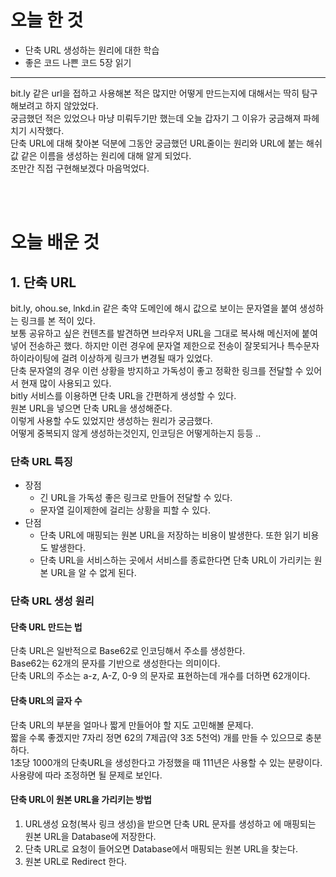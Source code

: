 # 오늘 한 것
* 단축 URL 생성하는 원리에 대한 학습
* 좋은 코드 나쁜 코드 5장 읽기

***
bit.ly 같은 url을 접하고 사용해본 적은 많지만 어떻게 만드는지에 대해서는 딱히 탐구해보려고 하지 않았었다.  
궁금했던 적은 있었으나 마냥 미뤄두기만 했는데 오늘 갑자기 그 이유가 궁금해져 파헤치기 시작했다.  
단축 URL에 대해 찾아본 덕분에 그동안 궁금했던 URL줄이는 원리와 URL에 붙는 해쉬값 같은 이름을 생성하는 원리에 대해 알게 되었다.  
조만간 직접 구현해보겠다 마음먹었다.  

</br> 

</br>  

# 오늘 배운 것

## 1. 단축 URL

bit.ly, ohou.se, lnkd.in 같은 축약 도메인에 해시 값으로 보이는 문자열을 붙여 생성하는 링크를 본 적이 있다.  
보통 공유하고 싶은 컨텐츠를 발견하면 브라우저 URL을 그대로 복사해 메신저에 붙여넣어 전송하곤 했다.  하지만 이런 경우에 문자열 제한으로 전송이 잘못되거나 특수문자 하이라이팅에 걸려 이상하게 링크가 변경될 때가 있었다.  
단축 문자열의 경우 이런 상황을 방지하고 가독성이 좋고 정확한 링크를 전달할 수 있어서 현재 많이 사용되고 있다.  
bitly 서비스를 이용하면 단축 URL을 간편하게 생성할 수 있다.  
원본 URL을 넣으면 단축 URL을 생성해준다.  
이렇게 사용할 수도 있었지만 생성하는 원리가 궁금했다.  
어떻게 중복되지 않게 생성하는것인지, 인코딩은 어떻게하는지 등등 ..

### 단축 URL 특징
* 장점
  * 긴 URL을 가독성 좋은 링크로 만들어 전달할 수 있다.
  * 문자열 길이제한에 걸리는 상황을 피할 수 있다.
* 단점
  * 단축 URL에 매핑되는 원본 URL을 저장하는 비용이 발생한다. 또한 읽기 비용도 발생한다.  
  * 단축 URL을 서비스하는 곳에서 서비스를 종료한다면 단축 URL이 가리키는 원본 URL을 알 수 없게 된다.


### 단축 URL 생성 원리

#### 단축 URL 만드는 법
단축 URL은 일반적으로 Base62로 인코딩해서 주소를 생성한다.  
Base62는 62개의 문자를 기반으로 생성한다는 의미이다.  
단축 URL의 주소는 a-z, A-Z, 0-9 의 문자로 표현하는데 개수를 더하면 62개이다.

#### 단축 URL의 글자 수
단축 URL의 부분을 얼마나 짧게 만들어야 할 지도 고민해볼 문제다.  
짧을 수록 좋겠지만 7자리 정면 62의 7제곱(약 3조 5천억) 개를 만들 수 있으므로 충분하다.  
1초당 1000개의 단축URL을 생성한다고 가정했을 때 111년은 사용할 수 있는 분량이다.  
사용량에 따라 조정하면 될 문제로 보인다.  

#### 단축 URL이 원본 URL을 가리키는 방법
1. URL생성 요청(복사 링크 생성)을 받으면 단축 URL 문자를 생성하고 에 매핑되는 원본 URL을 Database에 저장한다.  
2. 단축 URL로 요청이 들어오면 Database에서 매핑되는 원본 URL을 찾는다.
3. 원본 URL로 Redirect 한다.


